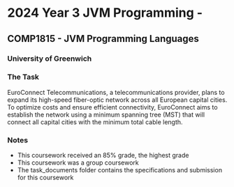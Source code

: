 # 2024 Year 3 JVM Programming - 
## COMP1815 - JVM Programming Languages
### University of Greenwich
### The Task
EuroConnect Telecommunications, a telecommunications provider, plans to expand its high-speed fiber-optic
network across all European capital cities. To optimize costs and ensure efficient connectivity, EuroConnect
aims to establish the network using a minimum spanning tree (MST) that will connect all capital cities with the
minimum total cable length.

### Notes
- This coursework received an 85% grade, the highest grade
- This coursework was a group coursework
- The task_documents folder contains the specifications and submission for this coursework
